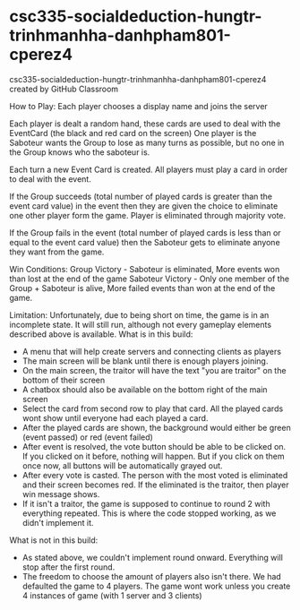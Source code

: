 # csc335-socialdeduction-hungtr-trinhmanhha-danhpham801-cperez4
csc335-socialdeduction-hungtr-trinhmanhha-danhpham801-cperez4 created by GitHub Classroom

How to Play:
Each player chooses a display name and joins the server

Each player is dealt a random hand, these cards are used to deal with the EventCard (the black and red card on the screen)
One player is the Saboteur wants the Group to lose as many turns as possible, but no one in the Group knows who the saboteur is.

Each turn a new Event Card is created. All players must play a card in order to deal with the event.

If the Group succeeds (total number of played cards is greater than the event card value) in the event 
then they are given the choice to eliminate one other player form the game. Player is eliminated through majority vote.

If the Group fails in the event (total number of played cards is less than or equal to the event card value)
then the Saboteur gets to eliminate anyone they want from the game.

Win Conditions:
Group Victory - Saboteur is eliminated, More events won than lost at the end of the game
Saboteur Victory - Only one member of the Group + Saboteur is alive, More failed events than won at the end of the game.

Limitation:
Unfortunately, due to being short on time, the game is in an incomplete state. It will still run, although not every gameplay elements described above is available.
What is in this build:
- A menu that will help create servers and connecting clients as players
- The main screen will be blank until there is enough players joining.
- On the main screen, the traitor will have the text "you are traitor" on the bottom of their screen
- A chatbox should also be available on the bottom right of the main screen
- Select the card from second row to play that card. All the played cards wont show until everyone had each played a card.
- After the played cards are shown, the background would either be green (event passed) or red (event failed)
- After event is resolved, the vote button should be able to be clicked on. If you clicked on it before, nothing will happen. But if you click on them once now,
all buttons will be automatically grayed out.
- After every vote is casted. The person with the most voted is eliminated and their screen becomes red. If the eliminated is the traitor, then player win message shows.
- If it isn't a traitor, the game is supposed to continue to round 2 with everything repeated. This is where the code stopped working, as we didn't implement it.

What is not in this build:
- As stated above, we couldn't implement round onward. Everything will stop after the first round.
- The freedom to choose the amount of players also isn't there. We had defaulted the game to 4 players. The game wont work unless you create 4 instances of game 
(with 1 server and 3 clients)
